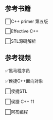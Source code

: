 ## 参考书籍

⬜C++ primer 第五版

⬜Effective C++

⬜STL源码解析

## 参考视频

✅黑马程序员

✅侯捷C++面向对象

⬜侯捷STL

⬜侯捷 C++ 11

⬜[阿布编程](https://space.bilibili.com/261582436/channel/collectiondetail?sid=59030)

